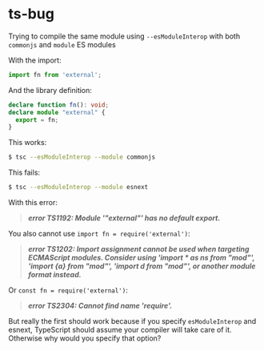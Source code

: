 # ts-bug

Trying to compile the same module using `--esModuleInterop` with both
`commonjs` and `module` ES modules

With the import:

```ts
import fn from 'external';
```

And the library definition:

```ts
declare function fn(): void;
declare module "external" {
  export = fn;
}
```

This works:

```sh
$ tsc --esModuleInterop --module commonjs
```

This fails:

```sh
$ tsc --esModuleInterop --module esnext
```

With this error:

> ***error TS1192: Module '"external"' has no default export.***

You also cannot use `import fn = require('external')`:


> ***error TS1202: Import assignment cannot be used when targeting ECMAScript
> modules. Consider using 'import * as ns from "mod"', 'import {a} from "mod"',
> 'import d from "mod"', or another module format instead.***

Or `const fn = require('external')`:

> ***error TS2304: Cannot find name 'require'.***

But really the first should work because if you specify `esModuleInterop` and
esnext, TypeScript should assume your compiler will take care of it. Otherwise
why would you specify that option?

